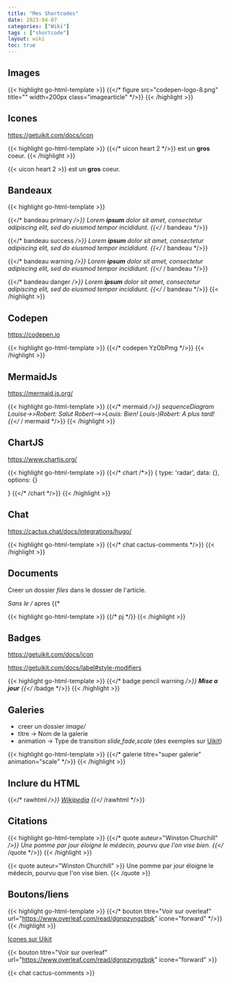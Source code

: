 ```yaml
---
title: "Mes Shortcodes"
date: 2023-04-07
categories: ["Wiki"]
tags : ["shortcode"]
layout: wiki
toc: true
---
```

## Images

{{< highlight go-html-template >}}
{{</* figure src="codepen-logo-8.png" title="" width=200px class="imagearticle" */>}}
{{< /highlight >}}


## Icones

https://getuikit.com/docs/icon

{{< highlight go-html-template >}}
{{</* uicon heart 2 */>}} est un **gros** coeur.
{{< /highlight >}}

{{< uicon heart 2 >}} est un **gros** coeur.

## Bandeaux

{{< highlight go-html-template >}}

{{</* bandeau primary */>}} Lorem **ipsum** dolor sit amet, *consectetur* adipiscing elit, sed do eiusmod tempor incididunt. {{</* / bandeau */>}} 

{{</* bandeau success */>}} Lorem **ipsum** dolor sit amet, *consectetur* adipiscing elit, sed do eiusmod tempor incididunt. {{</* / bandeau */>}} 

{{</* bandeau warning */>}} Lorem **ipsum** dolor sit amet, *consectetur* adipiscing elit, sed do eiusmod tempor incididunt. {{</* / bandeau */>}} 

{{</* bandeau danger */>}} Lorem **ipsum** dolor sit amet, *consectetur* adipiscing elit, sed do eiusmod tempor incididunt. {{</* / bandeau */>}} 
{{< /highlight >}}

## Codepen
https://codepen.io

{{< highlight go-html-template >}}
{{</* codepen YzObPmg */>}}
{{< /highlight >}}


## MermaidJs
https://mermaid.js.org/

{{< highlight go-html-template >}}
{{</* mermaid */>}}
sequenceDiagram
    Louise->>Robert: Salut
    Robert-->>Louis: Bien!
    Louis-)Robert: A plus tard!
{{</* / mermaid */>}}
{{< /highlight >}}

## ChartJS
https://www.chartjs.org/

{{< highlight go-html-template >}}
{{</* chart /*>}}
{
  type: 'radar',
  data: {},
  options: {}

}
{{</* /chart */>}}
{{< /highlight >}}

## Chat
https://cactus.chat/docs/integrations/hugo/

{{< highlight go-html-template >}}
{{</* chat cactus-comments */>}}
{{< /highlight >}}

## Documents
Creer un dossier *files* dans le dossier de l'article. 

*Sans le /* apres {{*

{{< highlight go-html-template >}}
{{/* pj */}}
{{< /highlight >}}

## Badges
https://getuikit.com/docs/icon

https://getuikit.com/docs/label#style-modifiers

{{< highlight go-html-template >}}
{{</* badge pencil warning */>}}
**Mise a jour**
{{</* /badge */>}}
{{< /highlight >}}

## Galeries
- creer un dossier *image/*
- titre -> Nom de la galerie
- animation -> Type de transition *slide,fade,scale* (des exemples sur [Uikit](https://getuikit.com/docs/lightbox#animations))

{{< highlight go-html-template >}}
{{</* galerie titre="super galerie" animation="scale" */>}}
{{< /highlight >}}

## Inclure du HTML

{{</* rawhtml */>}}
<a href="https://fr.wikipedia.org/" target="_blank">Wikipedia</a>
{{</* /rawhtml */>}}


## Citations

{{< highlight go-html-template >}}
{{</* quote auteur="Winston Churchill" */>}}
Une pomme par jour éloigne le médecin, pourvu que l'on vise bien.
{{</* /quote */>}}
{{< /highlight >}}

{{< quote auteur="Winston Churchill" >}}
Une pomme par jour éloigne le médecin, pourvu que l'on vise bien.
{{< /quote >}}

## Boutons/liens

{{< highlight go-html-template >}}
{{</* bouton titre="Voir sur overleaf" url="https://www.overleaf.com/read/dgnpzyngzbqk" icone="forward" */>}}
{{< /highlight >}}

[Icones sur Uikit](https://getuikit.com/docs/icon)

{{< bouton titre="Voir sur overleaf" url="https://www.overleaf.com/read/dgnpzyngzbqk" icone="forward" >}}

{{< chat cactus-comments >}}

